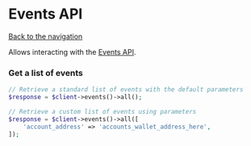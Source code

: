 # Events API

[Back to the navigation](README.md)

Allows interacting with the [Events API](https://docs.opensea.io/reference/retrieving-asset-events).

### Get a list of events

```php
// Retrieve a standard list of events with the default parameters
$response = $client->events()->all();

// Retrieve a custom list of events using parameters
$response = $client->events()->all([
    'account_address' => 'accounts_wallet_address_here',
]);
```
